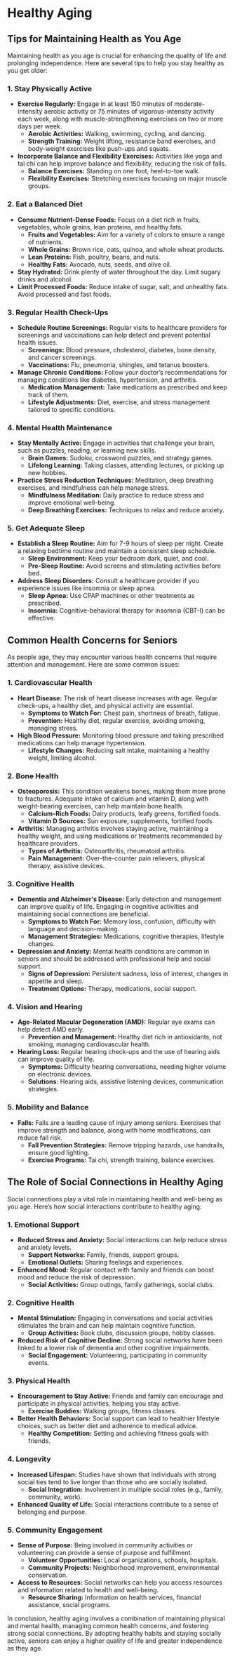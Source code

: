 # Healthy Aging

## Tips for Maintaining Health as You Age

Maintaining health as you age is crucial for enhancing the quality of life and prolonging independence. Here are several tips to help you stay healthy as you get older:

### 1. Stay Physically Active
- **Exercise Regularly:** Engage in at least 150 minutes of moderate-intensity aerobic activity or 75 minutes of vigorous-intensity activity each week, along with muscle-strengthening exercises on two or more days per week.
  - **Aerobic Activities:** Walking, swimming, cycling, and dancing.
  - **Strength Training:** Weight lifting, resistance band exercises, and body-weight exercises like push-ups and squats.
- **Incorporate Balance and Flexibility Exercises:** Activities like yoga and tai chi can help improve balance and flexibility, reducing the risk of falls.
  - **Balance Exercises:** Standing on one foot, heel-to-toe walk.
  - **Flexibility Exercises:** Stretching exercises focusing on major muscle groups.

### 2. Eat a Balanced Diet
- **Consume Nutrient-Dense Foods:** Focus on a diet rich in fruits, vegetables, whole grains, lean proteins, and healthy fats. 
  - **Fruits and Vegetables:** Aim for a variety of colors to ensure a range of nutrients.
  - **Whole Grains:** Brown rice, oats, quinoa, and whole wheat products.
  - **Lean Proteins:** Fish, poultry, beans, and nuts.
  - **Healthy Fats:** Avocado, nuts, seeds, and olive oil.
- **Stay Hydrated:** Drink plenty of water throughout the day. Limit sugary drinks and alcohol.
- **Limit Processed Foods:** Reduce intake of sugar, salt, and unhealthy fats. Avoid processed and fast foods.

### 3. Regular Health Check-Ups
- **Schedule Routine Screenings:** Regular visits to healthcare providers for screenings and vaccinations can help detect and prevent potential health issues.
  - **Screenings:** Blood pressure, cholesterol, diabetes, bone density, and cancer screenings.
  - **Vaccinations:** Flu, pneumonia, shingles, and tetanus boosters.
- **Manage Chronic Conditions:** Follow your doctor’s recommendations for managing conditions like diabetes, hypertension, and arthritis.
  - **Medication Management:** Take medications as prescribed and keep track of them.
  - **Lifestyle Adjustments:** Diet, exercise, and stress management tailored to specific conditions.

### 4. Mental Health Maintenance
- **Stay Mentally Active:** Engage in activities that challenge your brain, such as puzzles, reading, or learning new skills.
  - **Brain Games:** Sudoku, crossword puzzles, and strategy games.
  - **Lifelong Learning:** Taking classes, attending lectures, or picking up new hobbies.
- **Practice Stress Reduction Techniques:** Meditation, deep breathing exercises, and mindfulness can help manage stress.
  - **Mindfulness Meditation:** Daily practice to reduce stress and improve emotional well-being.
  - **Deep Breathing Exercises:** Techniques to relax and reduce anxiety.

### 5. Get Adequate Sleep
- **Establish a Sleep Routine:** Aim for 7-9 hours of sleep per night. Create a relaxing bedtime routine and maintain a consistent sleep schedule.
  - **Sleep Environment:** Keep your bedroom dark, quiet, and cool.
  - **Pre-Sleep Routine:** Avoid screens and stimulating activities before bed.
- **Address Sleep Disorders:** Consult a healthcare provider if you experience issues like insomnia or sleep apnea.
  - **Sleep Apnea:** Use CPAP machines or other treatments as prescribed.
  - **Insomnia:** Cognitive-behavioral therapy for insomnia (CBT-I) can be effective.

## Common Health Concerns for Seniors

As people age, they may encounter various health concerns that require attention and management. Here are some common issues:

### 1. Cardiovascular Health
- **Heart Disease:** The risk of heart disease increases with age. Regular check-ups, a healthy diet, and physical activity are essential.
  - **Symptoms to Watch For:** Chest pain, shortness of breath, fatigue.
  - **Prevention:** Healthy diet, regular exercise, avoiding smoking, managing stress.
- **High Blood Pressure:** Monitoring blood pressure and taking prescribed medications can help manage hypertension.
  - **Lifestyle Changes:** Reducing salt intake, maintaining a healthy weight, limiting alcohol.

### 2. Bone Health
- **Osteoporosis:** This condition weakens bones, making them more prone to fractures. Adequate intake of calcium and vitamin D, along with weight-bearing exercises, can help maintain bone health.
  - **Calcium-Rich Foods:** Dairy products, leafy greens, fortified foods.
  - **Vitamin D Sources:** Sun exposure, supplements, fortified foods.
- **Arthritis:** Managing arthritis involves staying active, maintaining a healthy weight, and using medications or treatments recommended by healthcare providers.
  - **Types of Arthritis:** Osteoarthritis, rheumatoid arthritis.
  - **Pain Management:** Over-the-counter pain relievers, physical therapy, assistive devices.

### 3. Cognitive Health
- **Dementia and Alzheimer's Disease:** Early detection and management can improve quality of life. Engaging in cognitive activities and maintaining social connections are beneficial.
  - **Symptoms to Watch For:** Memory loss, confusion, difficulty with language and decision-making.
  - **Management Strategies:** Medications, cognitive therapies, lifestyle changes.
- **Depression and Anxiety:** Mental health conditions are common in seniors and should be addressed with professional help and social support.
  - **Signs of Depression:** Persistent sadness, loss of interest, changes in appetite and sleep.
  - **Treatment Options:** Therapy, medications, social support.

### 4. Vision and Hearing
- **Age-Related Macular Degeneration (AMD):** Regular eye exams can help detect AMD early.
  - **Prevention and Management:** Healthy diet rich in antioxidants, not smoking, managing cardiovascular health.
- **Hearing Loss:** Regular hearing check-ups and the use of hearing aids can improve quality of life.
  - **Symptoms:** Difficulty hearing conversations, needing higher volume on electronic devices.
  - **Solutions:** Hearing aids, assistive listening devices, communication strategies.

### 5. Mobility and Balance
- **Falls:** Falls are a leading cause of injury among seniors. Exercises that improve strength and balance, along with home modifications, can reduce fall risk.
  - **Fall Prevention Strategies:** Remove tripping hazards, use handrails, ensure good lighting.
  - **Exercise Programs:** Tai chi, strength training, balance exercises.

## The Role of Social Connections in Healthy Aging

Social connections play a vital role in maintaining health and well-being as you age. Here’s how social interactions contribute to healthy aging:

### 1. Emotional Support
- **Reduced Stress and Anxiety:** Social interactions can help reduce stress and anxiety levels.
  - **Support Networks:** Family, friends, support groups.
  - **Emotional Outlets:** Sharing feelings and experiences.
- **Enhanced Mood:** Regular contact with family and friends can boost mood and reduce the risk of depression.
  - **Social Activities:** Group outings, family gatherings, social clubs.

### 2. Cognitive Health
- **Mental Stimulation:** Engaging in conversations and social activities stimulates the brain and can help maintain cognitive function.
  - **Group Activities:** Book clubs, discussion groups, hobby classes.
- **Reduced Risk of Cognitive Decline:** Strong social networks have been linked to a lower risk of dementia and other cognitive impairments.
  - **Social Engagement:** Volunteering, participating in community events.

### 3. Physical Health
- **Encouragement to Stay Active:** Friends and family can encourage and participate in physical activities, helping you stay active.
  - **Exercise Buddies:** Walking groups, fitness classes.
- **Better Health Behaviors:** Social support can lead to healthier lifestyle choices, such as better diet and adherence to medical advice.
  - **Healthy Competition:** Setting and achieving fitness goals with friends.

### 4. Longevity
- **Increased Lifespan:** Studies have shown that individuals with strong social ties tend to live longer than those who are socially isolated.
  - **Social Integration:** Involvement in multiple social roles (e.g., family, community, work).
- **Enhanced Quality of Life:** Social interactions contribute to a sense of belonging and purpose.

### 5. Community Engagement
- **Sense of Purpose:** Being involved in community activities or volunteering can provide a sense of purpose and fulfillment.
  - **Volunteer Opportunities:** Local organizations, schools, hospitals.
  - **Community Projects:** Neighborhood improvement, environmental conservation.
- **Access to Resources:** Social networks can help you access resources and information related to health and well-being.
  - **Resource Sharing:** Information on health services, financial assistance, social programs.

In conclusion, healthy aging involves a combination of maintaining physical and mental health, managing common health concerns, and fostering strong social connections. By adopting healthy habits and staying socially active, seniors can enjoy a higher quality of life and greater independence as they age.
